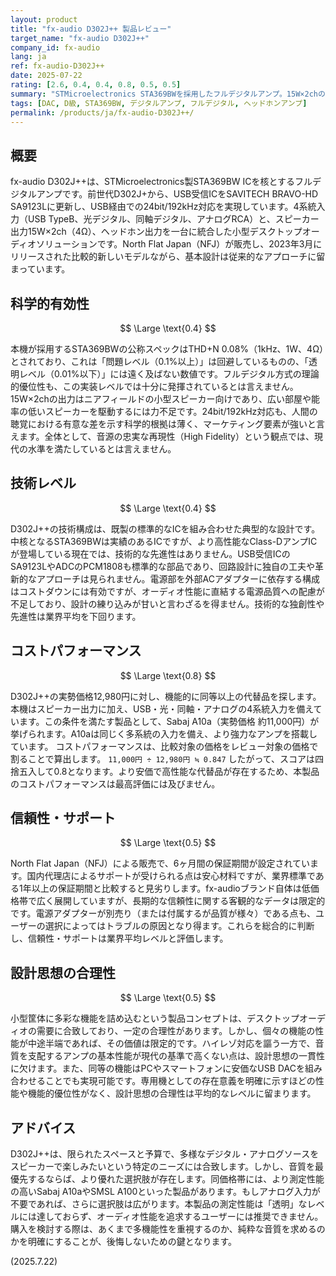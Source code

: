 ```yaml
---
layout: product
title: "fx-audio D302J++ 製品レビュー"
target_name: "fx-audio D302J++"
company_id: fx-audio
lang: ja
ref: fx-audio-D302J++
date: 2025-07-22
rating: [2.6, 0.4, 0.4, 0.8, 0.5, 0.5]
summary: "STMicroelectronics STA369BWを採用したフルデジタルアンプ。15W×2chの出力で、4系統入力（USB/光/同軸/アナログ）を備えるが、測定性能では現代基準に劣り、技術的優位性も限定的。"
tags: [DAC, D級, STA369BW, デジタルアンプ, フルデジタル, ヘッドホンアンプ]
permalink: /products/ja/fx-audio-D302J++/
---
```

## 概要

fx-audio D302J++は、STMicroelectronics製STA369BW ICを核とするフルデジタルアンプです。前世代D302J+から、USB受信ICをSAVITECH BRAVO-HD SA9123Lに更新し、USB経由での24bit/192kHz対応を実現しています。4系統入力（USB TypeB、光デジタル、同軸デジタル、アナログRCA）と、スピーカー出力15W×2ch（4Ω）、ヘッドホン出力を一台に統合した小型デスクトップオーディオソリューションです。North Flat Japan（NFJ）が販売し、2023年3月にリリースされた比較的新しいモデルながら、基本設計は従来的なアプローチに留まっています。

## 科学的有効性

$$ \Large \text{0.4} $$

本機が採用するSTA369BWの公称スペックはTHD+N 0.08%（1kHz、1W、4Ω）とされており、これは「問題レベル（0.1%以上）」は回避しているものの、「透明レベル（0.01%以下）」には遠く及ばない数値です。フルデジタル方式の理論的優位性も、この実装レベルでは十分に発揮されているとは言えません。15W×2chの出力はニアフィールドの小型スピーカー向けであり、広い部屋や能率の低いスピーカーを駆動するには力不足です。24bit/192kHz対応も、人間の聴覚における有意な差を示す科学的根拠は薄く、マーケティング要素が強いと言えます。全体として、音源の忠実な再現性（High Fidelity）という観点では、現代の水準を満たしているとは言えません。

## 技術レベル

$$ \Large \text{0.4} $$

D302J++の技術構成は、既製の標準的なICを組み合わせた典型的な設計です。中核となるSTA369BWは実績のあるICですが、より高性能なClass-DアンプICが登場している現在では、技術的な先進性はありません。USB受信ICのSA9123LやADCのPCM1808も標準的な部品であり、回路設計に独自の工夫や革新的なアプローチは見られません。電源部を外部ACアダプターに依存する構成はコストダウンには有効ですが、オーディオ性能に直結する電源品質への配慮が不足しており、設計の練り込みが甘いと言わざるを得ません。技術的な独創性や先進性は業界平均を下回ります。

## コストパフォーマンス

$$ \Large \text{0.8} $$

D302J++の実勢価格12,980円に対し、機能的に同等以上の代替品を探します。本機はスピーカー出力に加え、USB・光・同軸・アナログの4系統入力を備えています。この条件を満たす製品として、Sabaj A10a（実勢価格 約11,000円）が挙げられます。A10aは同じく多系統の入力を備え、より強力なアンプを搭載しています。
コストパフォーマンスは、比較対象の価格をレビュー対象の価格で割ることで算出します。
`11,000円 ÷ 12,980円 ≒ 0.847`
したがって、スコアは四捨五入して0.8となります。より安価で高性能な代替品が存在するため、本製品のコストパフォーマンスは最高評価には及びません。

## 信頼性・サポート

$$ \Large \text{0.5} $$

North Flat Japan（NFJ）による販売で、6ヶ月間の保証期間が設定されています。国内代理店によるサポートが受けられる点は安心材料ですが、業界標準である1年以上の保証期間と比較すると見劣りします。fx-audioブランド自体は低価格帯で広く展開していますが、長期的な信頼性に関する客観的なデータは限定的です。電源アダプターが別売り（または付属するが品質が様々）である点も、ユーザーの選択によってはトラブルの原因となり得ます。これらを総合的に判断し、信頼性・サポートは業界平均レベルと評価します。

## 設計思想の合理性

$$ \Large \text{0.5} $$

小型筐体に多彩な機能を詰め込むという製品コンセプトは、デスクトップオーディオの需要に合致しており、一定の合理性があります。しかし、個々の機能の性能が中途半端であれば、その価値は限定的です。ハイレゾ対応を謳う一方で、音質を支配するアンプの基本性能が現代の基準で高くない点は、設計思想の一貫性に欠けます。また、同等の機能はPCやスマートフォンに安価なUSB DACを組み合わせることでも実現可能です。専用機としての存在意義を明確に示すほどの性能や機能的優位性がなく、設計思想の合理性は平均的なレベルに留まります。

## アドバイス

D302J++は、限られたスペースと予算で、多様なデジタル・アナログソースをスピーカーで楽しみたいという特定のニーズには合致します。しかし、音質を最優先するならば、より優れた選択肢が存在します。同価格帯には、より測定性能の高いSabaj A10aやSMSL A100といった製品があります。もしアナログ入力が不要であれば、さらに選択肢は広がります。本製品の測定性能は「透明」なレベルには達しておらず、オーディオ性能を追求するユーザーには推奨できません。購入を検討する際は、あくまで多機能性を重視するのか、純粋な音質を求めるのかを明確にすることが、後悔しないための鍵となります。

(2025.7.22)

